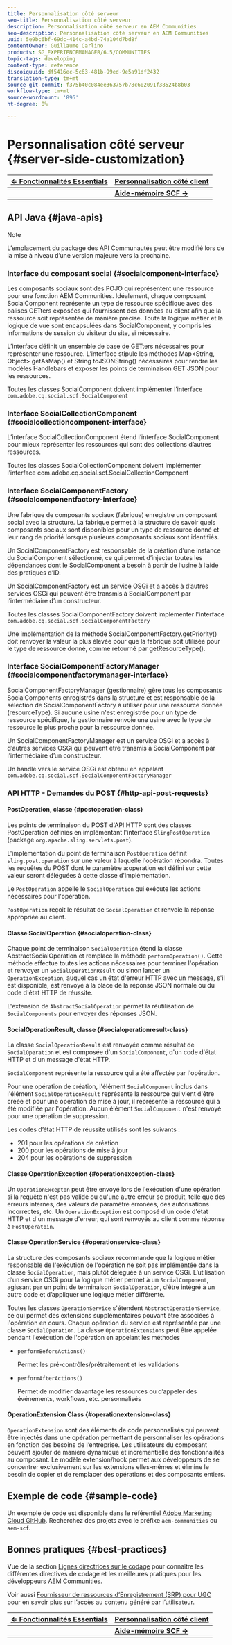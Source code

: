 ```yaml
---
title: Personnalisation côté serveur
seo-title: Personnalisation côté serveur
description: Personnalisation côté serveur en AEM Communities
seo-description: Personnalisation côté serveur en AEM Communities
uuid: 5e9bc6bf-69dc-414c-a4bd-74a104d7bd8f
contentOwner: Guillaume Carlino
products: SG_EXPERIENCEMANAGER/6.5/COMMUNITIES
topic-tags: developing
content-type: reference
discoiquuid: df5416ec-5c63-481b-99ed-9e5a91df2432
translation-type: tm+mt
source-git-commit: f375b40c084ee363757b78c602091f38524b8b03
workflow-type: tm+mt
source-wordcount: '896'
ht-degree: 0%

---
```



# Personnalisation côté serveur {#server-side-customization}

| **[⇐ Fonctionnalités Essentials](essentials.md)** | **[Personnalisation côté client](client-customize.md)** |
|---|---|
|  | **[Aide-mémoire SCF →](handlebars-helpers.md)** |

## API Java {#java-apis}

>[!NOTE]
>
>L’emplacement du package des API Communautés peut être modifié lors de la mise à niveau d’une version majeure vers la prochaine.

### Interface du composant social {#socialcomponent-interface}

Les composants sociaux sont des POJO qui représentent une ressource pour une fonction AEM Communities. Idéalement, chaque composant SocialComponent représente un type de ressource spécifique avec des balises GETters exposées qui fournissent des données au client afin que la ressource soit représentée de manière précise. Toute la logique métier et la logique de vue sont encapsulées dans SocialComponent, y compris les informations de session du visiteur du site, si nécessaire.

L’interface définit un ensemble de base de GETters nécessaires pour représenter une ressource. L’interface stipule les méthodes Map&lt;String, Object> getAsMap() et String toJSONString() nécessaires pour rendre les modèles Handlebars et exposer les points de terminaison GET JSON pour les ressources.

Toutes les classes SocialComponent doivent implémenter l’interface `com.adobe.cq.social.scf.SocialComponent`

### Interface SocialCollectionComponent {#socialcollectioncomponent-interface}

L’interface SocialCollectionComponent étend l’interface SocialComponent pour mieux représenter les ressources qui sont des collections d’autres ressources.

Toutes les classes SocialCollectionComponent doivent implémenter l’interface com.adobe.cq.social.scf.SocialCollectionComponent

### Interface SocialComponentFactory {#socialcomponentfactory-interface}

Une fabrique de composants sociaux (fabrique) enregistre un composant social avec la structure. La fabrique permet à la structure de savoir quels composants sociaux sont disponibles pour un type de ressource donné et leur rang de priorité lorsque plusieurs composants sociaux sont identifiés.

Un SocialComponentFactory est responsable de la création d’une instance du SocialComponent sélectionné, ce qui permet d’injecter toutes les dépendances dont le SocialComponent a besoin à partir de l’usine à l’aide des pratiques d’ID.

Un SocialComponentFactory est un service OSGi et a accès à d’autres services OSGi qui peuvent être transmis à SocialComponent par l’intermédiaire d’un constructeur.

Toutes les classes SocialComponentFactory doivent implémenter l&#39;interface `com.adobe.cq.social.scf.SocialComponentFactory`

Une implémentation de la méthode SocialComponentFactory.getPriority() doit renvoyer la valeur la plus élevée pour que la fabrique soit utilisée pour le type de ressource donné, comme retourné par getResourceType().

### Interface SocialComponentFactoryManager {#socialcomponentfactorymanager-interface}

SocialComponentFactoryManager (gestionnaire) gère tous les composants SocialComponents enregistrés dans la structure et est responsable de la sélection de SocialComponentFactory à utiliser pour une ressource donnée (resourceType). Si aucune usine n&#39;est enregistrée pour un type de ressource spécifique, le gestionnaire renvoie une usine avec le type de ressource le plus proche pour la ressource donnée.

Un SocialComponentFactoryManager est un service OSGi et a accès à d’autres services OSGi qui peuvent être transmis à SocialComponent par l’intermédiaire d’un constructeur.

Un handle vers le service OSGi est obtenu en appelant `com.adobe.cq.social.scf.SocialComponentFactoryManager`

### API HTTP - Demandes du POST {#http-api-post-requests}

#### PostOperation, classe {#postoperation-class}

Les points de terminaison du POST d&#39;API HTTP sont des classes PostOperation définies en implémentant l&#39;interface `SlingPostOperation` (package `org.apache.sling.servlets.post`).

L&#39;implémentation du point de terminaison `PostOperation` définit `sling.post.operation` sur une valeur à laquelle l&#39;opération répondra. Toutes les requêtes du POST dont le paramètre a:operation est défini sur cette valeur seront déléguées à cette classe d&#39;implémentation.

Le `PostOperation` appelle le `SocialOperation` qui exécute les actions nécessaires pour l&#39;opération.

`PostOperation` reçoit le résultat de `SocialOperation` et renvoie la réponse appropriée au client.

#### Classe SocialOperation {#socialoperation-class}

Chaque point de terminaison `SocialOperation` étend la classe AbstractSocialOperation et remplace la méthode `performOperation()`. Cette méthode effectue toutes les actions nécessaires pour terminer l&#39;opération et renvoyer un `SocialOperationResult` ou sinon lancer un `OperationException`, auquel cas un état d&#39;erreur HTTP avec un message, s&#39;il est disponible, est renvoyé à la place de la réponse JSON normale ou du code d&#39;état HTTP de réussite.

L&#39;extension de `AbstractSocialOperation` permet la réutilisation de `SocialComponents` pour envoyer des réponses JSON.

#### SocialOperationResult, classe {#socialoperationresult-class}

La classe `SocialOperationResult` est renvoyée comme résultat de `SocialOperation` et est composée d&#39;un `SocialComponent`, d&#39;un code d&#39;état HTTP et d&#39;un message d&#39;état HTTP.

`SocialComponent` représente la ressource qui a été affectée par l&#39;opération.

Pour une opération de création, l&#39;élément `SocialComponent` inclus dans l&#39;élément `SocialOperationResult` représente la ressource qui vient d&#39;être créée et pour une opération de mise à jour, il représente la ressource qui a été modifiée par l&#39;opération. Aucun élément `SocialComponent` n&#39;est renvoyé pour une opération de suppression.

Les codes d’état HTTP de réussite utilisés sont les suivants :

* 201 pour les opérations de création
* 200 pour les opérations de mise à jour
* 204 pour les opérations de suppression

#### Classe OperationException {#operationexception-class}

Un `OperationExcepton` peut être envoyé lors de l&#39;exécution d&#39;une opération si la requête n&#39;est pas valide ou qu&#39;une autre erreur se produit, telle que des erreurs internes, des valeurs de paramètre erronées, des autorisations incorrectes, etc. Un `OperationException` est composé d&#39;un code d&#39;état HTTP et d&#39;un message d&#39;erreur, qui sont renvoyés au client comme réponse à `PostOperatoin`.

#### Classe OperationService {#operationservice-class}

La structure des composants sociaux recommande que la logique métier responsable de l&#39;exécution de l&#39;opération ne soit pas implémentée dans la classe `SocialOperation`, mais plutôt déléguée à un service OSGi. L’utilisation d’un service OSGi pour la logique métier permet à un `SocialComponent`, agissant par un point de terminaison `SocialOperation`, d’être intégré à un autre code et d’appliquer une logique métier différente.

Toutes les classes `OperationService` s&#39;étendent `AbstractOperationService`, ce qui permet des extensions supplémentaires pouvant être associées à l&#39;opération en cours. Chaque opération du service est représentée par une classe `SocialOperation`. La classe `OperationExtensions` peut être appelée pendant l&#39;exécution de l&#39;opération en appelant les méthodes

* `performBeforeActions()`

   Permet les pré-contrôles/prétraitement et les validations
* `performAfterActions()`

   Permet de modifier davantage les ressources ou d’appeler des événements, workflows, etc. personnalisés

#### OperationExtension Class {#operationextension-class}

`OperationExtension` sont des éléments de code personnalisés qui peuvent être injectés dans une opération permettant de personnaliser les opérations en fonction des besoins de l’entreprise. Les utilisateurs du composant peuvent ajouter de manière dynamique et incrémentielle des fonctionnalités au composant. Le modèle extension/hook permet aux développeurs de se concentrer exclusivement sur les extensions elles-mêmes et élimine le besoin de copier et de remplacer des opérations et des composants entiers.

## Exemple de code {#sample-code}

Un exemple de code est disponible dans le référentiel [Adobe Marketing Cloud GitHub](https://github.com/Adobe-Marketing-Cloud). Recherchez des projets avec le préfixe `aem-communities` ou `aem-scf`.

## Bonnes pratiques {#best-practices}

Vue de la section [Lignes directrices sur le codage](code-guide.md) pour connaître les différentes directives de codage et les meilleures pratiques pour les développeurs AEM Communities.

Voir aussi [Fournisseur de ressources d’Enregistrement (SRP) pour UGC](srp.md) pour en savoir plus sur l’accès au contenu généré par l’utilisateur.

| **[⇐ Fonctionnalités Essentials](essentials.md)** | **[Personnalisation côté client](client-customize.md)** |
|---|---|
|  | **[Aide-mémoire SCF →](handlebars-helpers.md)** |

